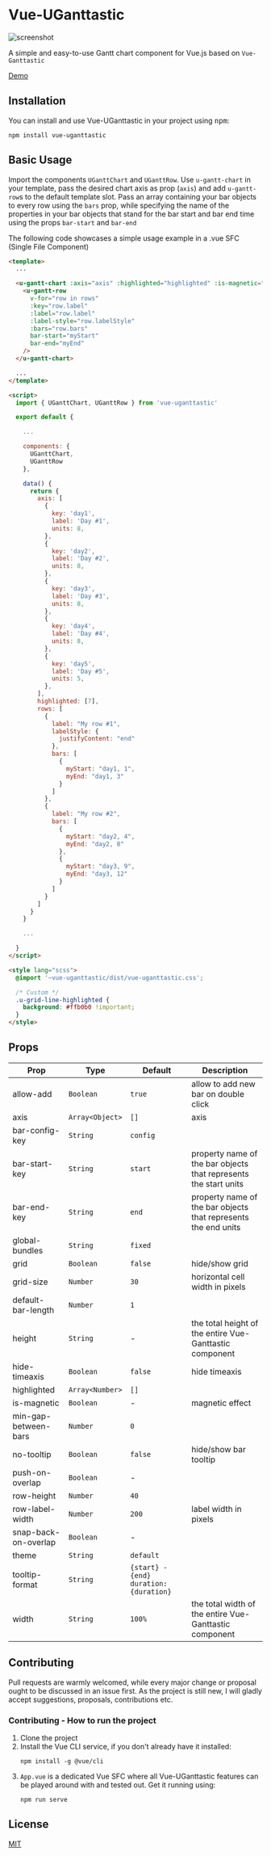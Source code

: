 # Vue-UGanttastic

![screenshot](https://user-images.githubusercontent.com/4740535/143441452-386dbe75-2ce7-44c6-a0a4-b749a52d361d.png)

A simple and easy-to-use Gantt chart component for Vue.js based on `Vue-Ganttastic`

[Demo](http://vue-uganttastic.vercel.app/)

## Installation

You can install and use Vue-UGanttastic in your project using <kbd>npm</kbd>:

```
npm install vue-uganttastic
```

## Basic Usage

Import the components `UGanttChart` and `UGanttRow`.
Use `u-gantt-chart` in your template, pass the desired chart axis as prop (`axis`) and add `u-gantt-row`s
to the default template slot.
Pass an array containing your bar objects to every row using the `bars` prop, while specifying the name of the properties in your bar objects
that stand for the bar start and bar end time using the props `bar-start` and `bar-end`

The following code showcases a simple usage example in a .vue SFC (Single File Component)

```html
<template>
  ...

  <u-gantt-chart :axis="axis" :highlighted="highlighted" :is-magnetic="true">
    <u-gantt-row
      v-for="row in rows"
      :key="row.label"
      :label="row.label"
      :label-style="row.labelStyle"
      :bars="row.bars"
      bar-start="myStart"
      bar-end="myEnd"
    />
  </u-gantt-chart>

  ...
</template>

<script>
  import { UGanttChart, UGanttRow } from 'vue-uganttastic'

  export default {

    ...

    components: {
      UGanttChart,
      UGanttRow
    },

    data() {
      return {
        axis: [
          {
            key: 'day1',
            label: 'Day #1',
            units: 8,
          },
          {
            key: 'day2',
            label: 'Day #2',
            units: 8,
          },
          {
            key: 'day3',
            label: 'Day #3',
            units: 8,
          },
          {
            key: 'day4',
            label: 'Day #4',
            units: 8,
          },
          {
            key: 'day5',
            label: 'Day #5',
            units: 5,
          },
        ],
        highlighted: [7],
        rows: [
          {
            label: "My row #1",
            labelStyle: {
              justifyContent: "end"
            },
            bars: [
              {
                myStart: "day1, 1",
                myEnd: "day1, 3"
              }
            ]
          },
          {
            label: "My row #2",
            bars: [
              {
                myStart: "day2, 4",
                myEnd: "day2, 8"
              },
              {
                myStart: "day3, 9",
                myEnd: "day3, 12"
              }
            ]
          }
        ]
      }
    }

    ...

  }
</script>

<style lang="scss">
  @import '~vue-uganttastic/dist/vue-uganttastic.css';

  /* Custom */
  .u-grid-line-highlighted {
    background: #ffb0b0 !important;
  }
</style>
```

## Props

| Prop                 | Type            | Default                                | Description                                                      |
| -------------------- | --------------- | -------------------------------------- | ---------------------------------------------------------------- |
| allow-add            | `Boolean`       | `true`                                 | allow to add new bar on double click                             |
| axis                 | `Array<Object>` | `[]`                                   | axis                                                             |
| bar-config-key       | `String`        | `config`                               |                                                                  |
| bar-start-key        | `String`        | `start`                                | property name of the bar objects that represents the start units |
| bar-end-key          | `String`        | `end`                                  | property name of the bar objects that represents the end units   |
| global-bundles       | `String`        | `fixed`                                |                                                                  |
| grid                 | `Boolean`       | `false`                                | hide/show grid                                                   |
| grid-size            | `Number`        | `30`                                   | horizontal cell width in pixels                                  |
| default-bar-length   | `Number`        | `1`                                    |                                                                  |
| height               | `String`        | -                                      | the total height of the entire Vue-Ganttastic component          |
| hide-timeaxis        | `Boolean`       | `false`                                | hide timeaxis                                                    |
| highlighted          | `Array<Number>` | `[]`                                   |                                                                  |
| is-magnetic          | `Boolean`       | -                                      | magnetic effect                                                  |
| min-gap-between-bars | `Number`        | `0`                                    |                                                                  |
| no-tooltip           | `Boolean`       | `false`                                | hide/show bar tooltip                                            |
| push-on-overlap      | `Boolean`       | -                                      |                                                                  |
| row-height           | `Number`        | `40`                                   |                                                                  |
| row-label-width      | `Number`        | `200`                                  | label width in pixels                                            |
| snap-back-on-overlap | `Boolean`       | -                                      |                                                                  |
| theme                | `String`        | `default`                              |                                                                  |
| tooltip-format       | `String`        | `{start} - {end} duration: {duration}` |                                                                  |
| width                | `String`        | `100%`                                 | the total width of the entire Vue-Ganttastic component           |

## Contributing

Pull requests are warmly welcomed, while every major change or proposal ought to be discussed in an issue first.
As the project is still new, I will gladly accept suggestions, proposals, contributions etc.

### Contributing - How to run the project

1. Clone the project
2. Install the Vue CLI service, if you don't already have it installed:
   ```
   npm install -g @vue/cli
   ```
3. `App.vue` is a dedicated Vue SFC where all Vue-UGanttastic features can be
   played around with and tested out. Get it running using:
   ```
   npm run serve
   ```

## License

[MIT](https://choosealicense.com/licenses/mit/)
